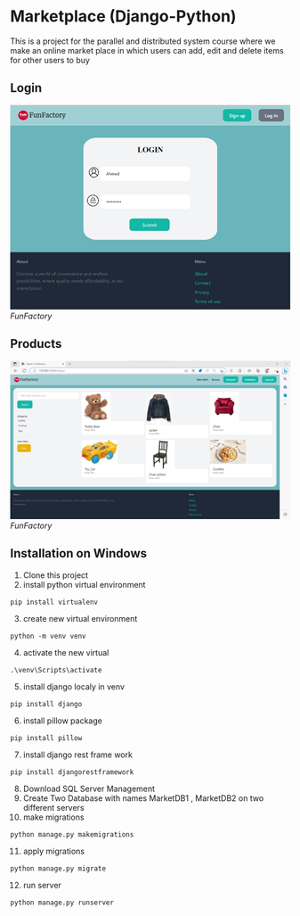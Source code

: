 # Marketplace (Django-Python)
This is a project for the parallel and distributed system course where we make an online market place in which users can add, edit and delete items for other users to buy 

## Login
![FunFactory](./images/Picture1.png "FunFactory") *FunFactory*

## Products
![FunFactory](./images/Picture2.png "FunFactory") *FunFactory*

## Installation on Windows
1. Clone this project
2. install python virtual environment 
```
pip install virtualenv
```
3. create new virtual environment
```
python -m venv venv
```
4. activate the new virtual
```
.\venv\Scripts\activate
```
5. install django localy in venv
```
pip install django 
```
6. install pillow package
```
pip install pillow
```
7. install django rest frame work
```
pip install djangorestframework
```
8. Download SQL Server Management 
9. Create Two Database with names MarketDB1 , MarketDB2 on two different servers  
10. make migrations 
```
python manage.py makemigrations
```
11. apply migrations
```
python manage.py migrate
```
12. run server
```
python manage.py runserver
```
